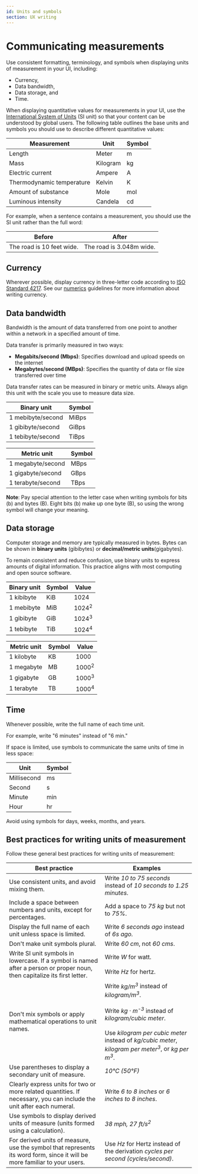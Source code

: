 ```yaml
---
id: Units and symbols
section: UX writing
---
```


# Communicating measurements

Use consistent formatting, terminology, and symbols when displaying units of measurement in your UI, including:

- Currency, 
- Data bandwidth,
- Data storage, and
- Time.

When displaying quantitative values for measurements in your UI, use the [International System of Units](https://www.nist.gov/pml/owm/metric-si/si-units) (SI unit) so that your content can be understood by global users. The following table outlines the base units and symbols you should use to describe different quantitative values:

<div class="ws-content-table">

| **Measurement** | **Unit** | **Symbol** |
| --- | --- | ---|
| Length | Meter | m
| Mass | Kilogram | kg
| Electric current | Ampere | A
| Thermodynamic temperature | Kelvin | K
| Amount of substance | Mole | mol
| Luminous intensity | Candela | cd

</div>

For example, when a sentence contains a measurement, you should use the SI unit rather than the full word:

<div class="ws-content-table">

|**Before**  | **After** |
|------------|-----------|
| The road is 10 feet wide. | The road is 3.048m wide. |

</div>

## Currency

Wherever possible, display currency in three-letter code according to [ISO Standard 4217](https://www.iso.org/iso-4217-currency-codes.html). See our [numerics](/ux-writing/numerics#numbers-and-currency) guidelines for more information about writing currency.

## Data bandwidth

Bandwidth is the amount of data transferred from one point to another within a network in a specified amount of time.

Data transfer is primarily measured in two ways:

- **Megabits/second (Mbps)**: Specifies download and upload speeds on the internet 
- **Megabytes/second (MBps)**: Specifies the quantity of data or file size transferred over time

Data transfer rates can be measured in binary or metric units. Always align this unit with the scale you use to measure data size. 

| **Binary unit** | **Symbol** |      
|-----------------|------------|
| 1 mebibyte/second | MiBps | 
| 1 gibibyte/second | GiBps | 
| 1 tebibyte/second | TiBps | 

| **Metric unit** | **Symbol** |      
|-----------------|------------|
| 1 megabyte/second | MBps | 
| 1 gigabyte/second | GBps | 
| 1 terabyte/second | TBps | 

**Note**: Pay special attention to the letter case when writing symbols for bits (b) and bytes (B). Eight bits (b) make up one byte (B), so using the wrong symbol will change your meaning. 

## Data storage

Computer storage and memory are typically measured in bytes. Bytes can be shown in **binary units** (gibibytes) or **decimal/metric units**(gigabytes).

To remain consistent and reduce confusion, use binary units to express amounts of digital information. This practice aligns with most computing and open source software.

<div class="ws-content-table">

| **Binary unit** | **Symbol** | **Value**        |
|-----------------|------------|------------------|
| 1 kibibyte      | KiB        | 1024             |
| 1 mebibyte      | MiB        | 1024<sup>2</sup> |
| 1 gibibyte      | GiB        | 1024<sup>3</sup> |
| 1 tebibyte      | TiB        | 1024<sup>4</sup> |

</div>

<div class="ws-content-table">

| **Metric unit** | **Symbol** | **Value**        |
|-----------------|------------|------------------|
| 1 kilobyte     | KB       | 1000             |
| 1 megabyte     | MB        | 1000<sup>2</sup> |
| 1 gigabyte     | GB        | 1000<sup>3</sup> |
| 1 terabyte     | TB       | 1000<sup>4</sup> |

</div>

## Time

Whenever possible, write the full name of each time unit. 

For example, write "6 minutes" instead of "6 min."

If space is limited, use symbols to communicate the same units of time in less space: 

<div class="ws-content-table">

| **Unit** | **Symbol**|
| --- | --- |
| Millisecond | ms
| Second | s
| Minute | min
| Hour | hr

</div>

Avoid using symbols for days, weeks, months, and years.

## Best practices for writing units of measurement

Follow these general best practices for writing units of measurement:

<div class="ws-content-table">

| **Best practice** | **Examples**  |
|------------------------|--------------------------|
| Use consistent units, and avoid mixing them. | Write *10 to 75 seconds* instead of *10 seconds to 1.25 minutes*. |
| Include a space between numbers and units, except for percentages.   | Add a space to *75 kg* but not to *75%*. |
| Display the full name of each unit unless space is limited.  | Write *6 seconds ago* instead of *6s ago.* |
| Don't make unit symbols plural. | Write *60 cm*, not *60 cms*. | Don't punctuate unit symbols unless they end a sentence. *60 cm doesn't end this sentence, so "cm" isn't followed by a period.*  |
| Write SI unit symbols in lowercase. If a symbol is named after a person or proper noun, then capitalize its first letter. | Write *W* for watt.  <br /><br />Write *Hz* for hertz. |
| Don't mix symbols or apply mathematical operations to unit names.  | Write *kg/m<sup>3</sup>* instead of *kilogram/m<sup>3</sup>*.  <br /><br />Write *kg · m<sup>-3</sup>* instead of *kilogram/cubic meter*.  <br /><br />Use *kilogram per cubic meter* instead of *kg/cubic meter*, *kilogram per meter<sup>3</sup>*, or *kg per m<sup>3</sup>*. |
| Use parentheses to display a secondary unit of measure. | *10°C (50°F)* |
| Clearly express units for two or more related quantities. If necessary, you can include the unit after each numeral.  | Write *6 to 8 inches* or *6 inches to 8 inches*. |
| Use symbols to display derived units of measure (units formed using a calculation). | *38 mph, 27 ft/s<sup>2</sup>*   |
| For derived units of measure, use the symbol that represents its word form, since it will be more familiar to your users. | Use *Hz* for Hertz instead of the derivation *cycles per second (cycles/second)*.     

</div>